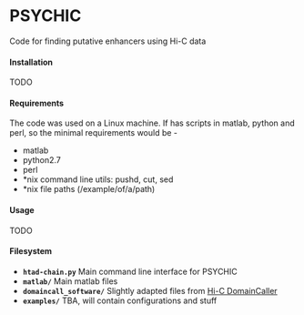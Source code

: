 # PSYCHIC
Code for finding putative enhancers using Hi-C data

#### Installation
TODO

#### Requirements
The code was used on a Linux machine.
If has scripts in matlab, python and perl, so the minimal requirements would be - 
- matlab
- python2.7
- perl
- \*nix command line utils: pushd, cut, sed
- \*nix file paths (/example/of/a/path)

#### Usage
TODO

#### Filesystem
- **`htad-chain.py`**
Main command line interface for PSYCHIC
- **`matlab/`**
Main matlab files
- **`domaincall_software/`**
Slightly adapted files from [Hi-C DomainCaller](http://chromosome.sdsc.edu/mouse/hi-c/download.html)
- **`examples/`**
TBA, will contain configurations and stuff
